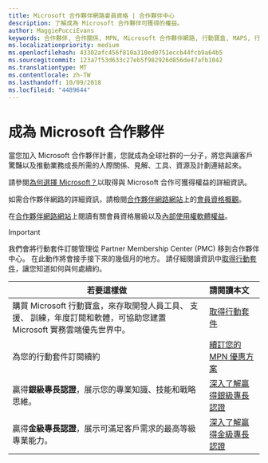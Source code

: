 ```yaml
---
title: Microsoft 合作夥伴網路會員資格 | 合作夥伴中心
description: 了解成為 Microsoft 合作夥伴可獲得的權益。
author: MaggiePucciEvans
keywords: 合作夥伴, 合作關係, MPN, Microsoft 合作夥伴網路, 行動寶盒, MAPS, 行動寶盒訂閱, 權益, MPN 權益, 會員資格, 銀級, 金級, 專長認證
ms.localizationpriority: medium
ms.openlocfilehash: 43302afc456f810a310ed0751eccb44fcb9a64b5
ms.sourcegitcommit: 123a7f53d633c27eb5f982926d856de47afb1042
ms.translationtype: MT
ms.contentlocale: zh-TW
ms.lasthandoff: 10/09/2018
ms.locfileid: "4489644"
---
```

# <a name="partner-with-microsoft"></a>成為 Microsoft 合作夥伴

當您加入 Microsoft 合作夥伴計畫，您就成為全球社群的一分子，將您與讓客戶驚豔以及推動業務成長所需的人際關係、見解、工具、資源及計劃連結起來。 

請參閱[為何選擇 Microsoft？](https://partner.microsoft.com/business-opportunities/why-microsoft)以取得與 Microsoft 合作可獲得權益的詳細資訊。 

如需合作夥伴網路的詳細資訊，請檢閱[合作夥伴網路網站](https://partner.microsoft.com)上的[會員資格概觀](https://partner.microsoft.com/membership)。 

在[合作夥伴網路網站](https://partner.microsoft.com)上閱讀有關會員資格層級以及[內部使用權軟體權益](https://partner.microsoft.com/membership/internal-use-software)。 

>[!IMPORTANT]
>我們會將行動套件訂閱管理從 Partner Membership Center (PMC) 移到合作夥伴中心。 在此動作將會接手接下來的幾個月的地方。 請仔細閱讀資訊中[取得行動套件](mpn-get-action-pack.md)，讓您知道如何與何處續約。  

|**若要這樣做**   |**請閱讀本文**   |
|-----------------|:---------------------------|
|購買 Microsoft 行動寶盒，來存取開發人員工具、 支援、 訓練，年度訂閱和軟體，可協助您建置 Microsoft 實務雲端優先世界中。 | [取得行動套件](mpn-get-action-pack.md)|
|為您的行動套件訂閱續約   |[續訂您的 MPN 優惠方案](renew-mpn-offers.md)|
|贏得**銀級專長認證**，展示您的專業知識、技能和戰略思維。|[深入了解贏得銀級專長認證](https://partner.microsoft.com/membership/competencies)|
|贏得**金級專長認證**，展示可滿足客戶需求的最高等級專業能力。 |[深入了解贏得金級專長認證](https://partner.microsoft.com/membership/competencies)|




